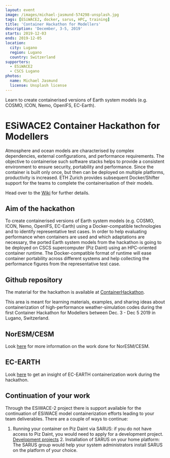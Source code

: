 ```yaml
---
layout: event
image: /images/michael-jasmund-574298-unsplash.jpg
tags: [ESiWACE2, docker, sarus, HPC, training]
title: 'Container Hackathon for Modellers'
description: 'December, 3-5, 2019'
starts: 2019-12-03
ends: 2019-12-05
location:
  city: Lugano
  region: Lugano
  country: Switzerland
supporters:
  - ESiWACE2
  - CSCS Lugano
photos:
  name: Michael Jasmund
  license: Unsplash license
---
```


Learn to create containerised versions of Earth system models (e.g. COSMO, ICON, Nemo, OpenIFS, EC-Earth).

# ESiWACE2 Container Hackathon for Modellers

Atmosphere and ocean models are characterised by complex dependencies, external configurations, and performance requirements.
The objective to containerise such software stacks helps to provide a consistent environment to ensure security, portability and performance.
Since the container is built only once, but then can be deployed on multiple platforms, productivity is increased.
ETH Zurich provides subsequent Docker/Shifter support for the teams to complete the containerisation of their models.

Head over to the [Wiki](https://github.com/eth-cscs/ContainerHackathon/wiki) for further details.

## Aim of the hackathon
To create containerised versions of Earth system models (e.g. COSMO, ICON, Nemo, OpenIFS, EC-Earth) using a Docker-compatible technologies and to identify representative test cases.
In order to help evaluating performance when containers are used and which adaptations are necessary, the ported Earth system models from the hackathon is going to be deployed on CSCS supercomputer (Piz Daint) using an HPC-oriented container runtime.
The Docker-compatible format of runtime will ease container portability across different systems and help collecting the performance figures from the representative test case.

## Github repository

The material for the hackathon is available at [ContainerHackathon](https://github.com/eth-cscs/ContainerHackathon/blob/master/README.md).

This area is meant for learning materials, examples, and sharing ideas about containerization of high-performance weather-simulation codes during the first Container Hackathon for Modellers between Dec. 3 - Dec 5 2019 in Lugano, Switzerland.

## NorESM/CESM

Look [here](https://nordicesmhub.github.io/containers) for more information on the work done for NorESM/CESM.

## EC-EARTH

Look [here](https://github.com/eth-cscs/ContainerHackathon/tree/master/EC-Earth) to get an insight of EC-EARTH containerization work during the hackathon.

## Continuation of your work

Through the ESiWACE-2 project there is support available for the continuation of ESiWACE model containerization efforts leading to your team deliverables.  There are a couple of ways to continue:

  1.  Running your container on Piz Daint via SARUS: if you do not have access to Piz Daint, you would need to apply for a development project.  [Development projects](https://www.cscs.ch/user-lab/allocation-schemes/development-projects/)
    2.  Installation of SARUS on your home platform:   The SARUS group would help your system administrators install SARUS on the platform of your choice.


